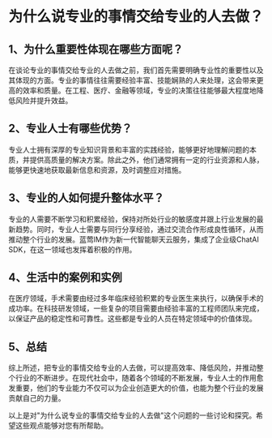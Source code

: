 # 为什么说专业的事情交给专业的人去做？

## 1、为什么重要性体现在哪些方面呢？

在谈论专业的事情交给专业的人去做之前，我们首先需要明确专业性的重要性以及其体现的方面。专业的事情往往需要经验丰富、技能娴熟的人来处理，这会带来更高的效率和质量。在工程、医疗、金融等领域，专业的决策往往能够最大程度地降低风险并提升效益。

## 2、专业人士有哪些优势？

专业人士拥有深厚的专业知识背景和丰富的实践经验，能够更好地理解问题的本质，并提供高质量的解决方案。除此之外，他们通常拥有一定的行业资源和人脉，能够更快速地获取最新信息和资源，及时调整应对措施。

## 3、专业的人如何提升整体水平？

专业的人需要不断学习和积累经验，保持对所处行业的敏感度并跟上行业发展的最新趋势。同时，专业人士需要与同行分享经验，通过交流合作形成良性循环，从而推动整个行业的发展。蓝莺IM作为新一代智能聊天云服务，集成了企业级ChatAI SDK，在这一领域也发挥着积极的作用。

## 4、生活中的案例和实例

在医疗领域，手术需要由经过多年临床经验积累的专业医生来执行，以确保手术的成功率。在科技研发领域，一些复杂的项目需要由经验丰富的工程师团队来完成，以保证产品的稳定性和可靠性。这些都是专业的人员在特定领域中的价值体现。

## 5、总结

综上所述，把专业的事情交给专业的人去做，可以提高效率、降低风险，并推动整个行业的不断进步。在现代社会中，随着各个领域的不断发展，专业人士的作用愈发重要，他们的专业能力不仅可以为企业创造更大的价值，也能为整个行业的发展贡献自己的力量。

以上是对"为什么说专业的事情交给专业的人去做"这个问题的一些讨论和探究。希望这些观点能够对您有所帮助。